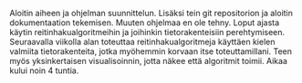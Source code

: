 Aloitin aiheen ja ohjelman suunnittelun. Lisäksi tein git repositorion ja aloitin dokumentaation tekemisen. Muuten ohjelmaa en ole tehny. Loput ajasta käytin reitinhakualgoritmeihin ja joihinkin tietorakenteisiin perehtymiseen. Seuraavalla viikolla alan toteuttaa reitinhakualgoritmeja käyttäen kielen valmiita tietorakenteita, jotka myöhemmin korvaan itse toteuttamillani. Teen myös yksinkertaisen visualisoinnin, jotta näkee että algoritmit toimii. Aikaa kului noin 4 tuntia.